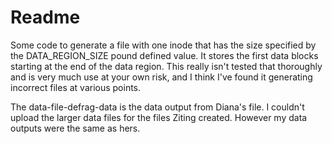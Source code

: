 # Readme

Some code to generate a file with one inode that has the size specified by the DATA_REGION_SIZE pound defined value.
It stores the first data blocks starting at the end of the data region.  This really isn't tested that thoroughly and is very much use 
at your own risk, and I think I've found it generating incorrect files at various points.  

The data-file-defrag-data is the data output from Diana's file.  I couldn't upload the larger data files for the files Ziting created.  However my data outputs were the same as hers. 
